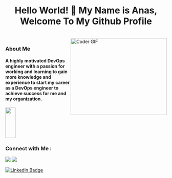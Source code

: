 <h1 align="center">Hello World! 👋 <!-- <img src="https://raw.githubusercontent.com/MartinHeinz/MartinHeinz/master/wave.gif" width="25px"> --> My Name is Anas, Welcome To My Github Profile </h1>
<!-- # Hello! <img src="https://raw.githubusercontent.com/MartinHeinz/MartinHeinz/master/wave.gif" width="30px"> My Name is Anas, Welcome To My Github Profile ♥  -->
<!-- <img src="https://github.com/Govindv7555/Govindv7555/blob/main/49e76e0596857673c5c80c85b84394c1.gif" width=1000px height=95px> -->

<br/>

<img align="right" src="https://media.giphy.com/media/SWoSkN6DxTszqIKEqv/giphy.gif" alt="Coder GIF" width="300" height="240">


<h3> About Me</h3> 
<h4> A highly motivated DevOps engineer with a passion for working and learning to gain more knowledge and experience to start my career as a DevOps engineer to achieve success for me and my organization. </h4>

<img align="center" src="https://github.com/Govindv7555/Govindv7555/blob/main/black.gif" width= 25% height=95px>

### Connect with Me :

<a href="https://linkedin.com/in/anas-waleed-088390216" target="_blank"><img src="https://img.shields.io/badge/-Anas%20Waleed-0077B5?style=for-the-badge&logo=Linkedin&logoColor=white"/></a>
<a href="mailto:anaswaleed300@gmail.com" target="_blank"><img src="https://img.shields.io/badge/-Anas%20Waleed-0077B5?style=for-the-badge&logo=Telegram&logoColor=white"/></a>


[![Linkedin Badge](https://img.shields.io/badge/-LinkedIn-blue?style=flat-square&logo=Linkedin&logoColor=white&link=https://www.linkedin.com/in/anas-waleed-088390216/?fbclid=IwAR2GQHOg_V5M1g1n4E85stLhI1Y_ihhGWhOKgzbt0P9p8Zlnfl284Ku4_Kc)](https://www.linkedin.com/in/anas-waleed-088390216/?fbclid=IwAR2GQHOg_V5M1g1n4E85stLhI1Y_ihhGWhOKgzbt0P9p8Zlnfl284Ku4_Kc)
<!-- ### 🔗 Links
[![linkedin](https://img.shields.io/badge/linkedin-0a66c2?style=for-the-badge&logo=linkedin&logoColor=white)](https://www.linkedin.com/in/anas-waleed-088390216/?fbclid=IwAR2GQHOg_V5M1g1n4E85stLhI1Y_ihhGWhOKgzbt0P9p8Zlnfl284Ku4_Kc)

<a href="mailto:anaswaleed300@gmail.com"><img  src="https://img.shields.io/badge/Gmail-D14836?style=for-the-badge&logo=gmail&logoColor=white"></a> -->




